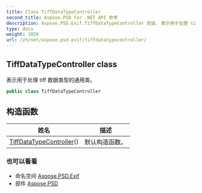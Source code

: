 ```yaml
---
title: Class TiffDataTypeController
second_title: Aspose.PSD for .NET API 参考
description: Aspose.PSD.Exif.TiffDataTypeController 班级. 表示用于处理 tiff 数据类型的通用类
type: docs
weight: 1020
url: /zh/net/aspose.psd.exif/tiffdatatypecontroller/
---
```

## TiffDataTypeController class

表示用于处理 tiff 数据类型的通用类。

```csharp
public class TiffDataTypeController
```

## 构造函数

| 姓名 | 描述 |
| --- | --- |
| [TiffDataTypeController](tiffdatatypecontroller/)() | 默认构造函数。 |

### 也可以看看

* 命名空间 [Aspose.PSD.Exif](../../aspose.psd.exif/)
* 部件 [Aspose.PSD](../../)



